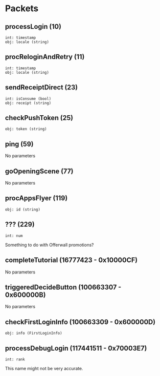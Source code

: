 # Packets

## processLogin (10)

```
int: timestamp
obj: locale (string)
```

## procReloginAndRetry (11)

```
int: timestamp
obj: locale (string)
```

## sendReceiptDirect (23)

```
int: isConsume (bool)
obj: receipt (string)
```

## checkPushToken (25)

```
obj: token (string)
```

## ping (59)

No parameters

## goOpeningScene (77)

No parameters

## procAppsFlyer (119)

```
obj: id (string)
```

## ??? (229)

```
int: num
```

Something to do with Offerwall promotions?

## completeTutorial (16777423 - 0x10000CF)

No parameters

## triggeredDecideButton (100663307 - 0x600000B)

No parameters

## checkFirstLoginInfo (100663309 - 0x600000D)

```
obj: info (FirstLoginInfo)
```

## processDebugLogin (117441511 - 0x70003E7)

```
int: rank
```

This name might not be very accurate.
